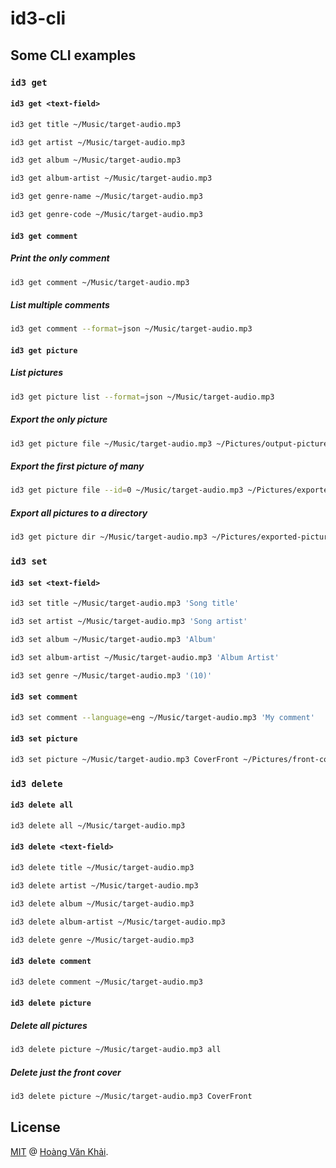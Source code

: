 # id3-cli

## Some CLI examples

### `id3 get`

#### `id3 get <text-field>`

```sh
id3 get title ~/Music/target-audio.mp3
```

```sh
id3 get artist ~/Music/target-audio.mp3
```

```sh
id3 get album ~/Music/target-audio.mp3
```

```sh
id3 get album-artist ~/Music/target-audio.mp3
```

```sh
id3 get genre-name ~/Music/target-audio.mp3
```

```sh
id3 get genre-code ~/Music/target-audio.mp3
```

#### `id3 get comment`

##### Print the only comment

```sh
id3 get comment ~/Music/target-audio.mp3
```

##### List multiple comments

```sh
id3 get comment --format=json ~/Music/target-audio.mp3
```

#### `id3 get picture`

##### List pictures

```sh
id3 get picture list --format=json ~/Music/target-audio.mp3
```

##### Export the only picture

```sh
id3 get picture file ~/Music/target-audio.mp3 ~/Pictures/output-picture.jpg
```

##### Export the first picture of many

```sh
id3 get picture file --id=0 ~/Music/target-audio.mp3 ~/Pictures/exported-picture.jpg
```

##### Export all pictures to a directory

```sh
id3 get picture dir ~/Music/target-audio.mp3 ~/Pictures/exported-pictures/
```

### `id3 set`

#### `id3 set <text-field>`

```sh
id3 set title ~/Music/target-audio.mp3 'Song title'
```

```sh
id3 set artist ~/Music/target-audio.mp3 'Song artist'
```

```sh
id3 set album ~/Music/target-audio.mp3 'Album'
```

```sh
id3 set album-artist ~/Music/target-audio.mp3 'Album Artist'
```

```sh
id3 set genre ~/Music/target-audio.mp3 '(10)'
```

#### `id3 set comment`

```sh
id3 set comment --language=eng ~/Music/target-audio.mp3 'My comment'
```

#### `id3 set picture`

```sh
id3 set picture ~/Music/target-audio.mp3 CoverFront ~/Pictures/front-cover.jpg
```

### `id3 delete`

#### `id3 delete all`

```sh
id3 delete all ~/Music/target-audio.mp3
```

#### `id3 delete <text-field>`

```sh
id3 delete title ~/Music/target-audio.mp3
```

```sh
id3 delete artist ~/Music/target-audio.mp3
```

```sh
id3 delete album ~/Music/target-audio.mp3
```

```sh
id3 delete album-artist ~/Music/target-audio.mp3
```

```sh
id3 delete genre ~/Music/target-audio.mp3
```

#### `id3 delete comment`

```sh
id3 delete comment ~/Music/target-audio.mp3
```

#### `id3 delete picture`

##### Delete all pictures

```sh
id3 delete picture ~/Music/target-audio.mp3 all
```

##### Delete just the front cover

```sh
id3 delete picture ~/Music/target-audio.mp3 CoverFront
```

## License

[MIT](https://github.com/KSXGitHub/id3-cli/blob/master/LICENSE.md) @ [Hoàng Văn Khải](https://ksxgithub.github.io/).
